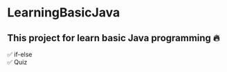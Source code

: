 # LearningBasicJava
## This project for learn basic Java programming :fire:
✅ if-else <br/>
✅ Quiz <br/>